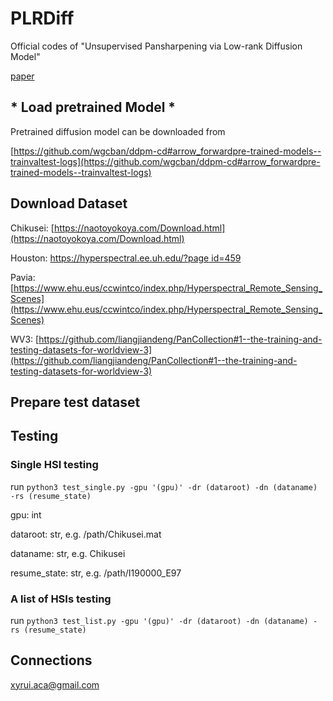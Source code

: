 # PLRDiff
Official codes of "Unsupervised Pansharpening via Low-rank Diffusion Model" 

[paper](https://github.com/xyrui/PLRDiff)

## * Load pretrained Model *
Pretrained diffusion model can be downloaded from

[https://github.com/wgcban/ddpm-cd#arrow_forwardpre-trained-models--trainvaltest-logs](https://github.com/wgcban/ddpm-cd#arrow_forwardpre-trained-models--trainvaltest-logs)

## Download Dataset

Chikusei: [https://naotoyokoya.com/Download.html](https://naotoyokoya.com/Download.html)

Houston: [https://hyperspectral.ee.uh.edu/?page id=459](https://hyperspectral.ee.uh.edu/?page_id=459)

Pavia: [https://www.ehu.eus/ccwintco/index.php/Hyperspectral_Remote_Sensing_Scenes](https://www.ehu.eus/ccwintco/index.php/Hyperspectral_Remote_Sensing_Scenes)

WV3: [https://github.com/liangjiandeng/PanCollection#1--the-training-and-testing-datasets-for-worldview-3](https://github.com/liangjiandeng/PanCollection#1--the-training-and-testing-datasets-for-worldview-3)

## Prepare test dataset

## Testing
### Single HSI testing
run ``python3 test_single.py -gpu '(gpu)' -dr (dataroot) -dn (dataname) -rs (resume_state)``

gpu: int

dataroot: str, e.g. /path/Chikusei.mat

dataname: str, e.g. Chikusei

resume_state: str, e.g. /path/I190000_E97

### A list of HSIs testing
run ``python3 test_list.py -gpu '(gpu)' -dr (dataroot) -dn (dataname) -rs (resume_state)``

## Connections
<a href="mailto:xyrui.aca@gmail.com">xyrui.aca@gmail.com</a>

